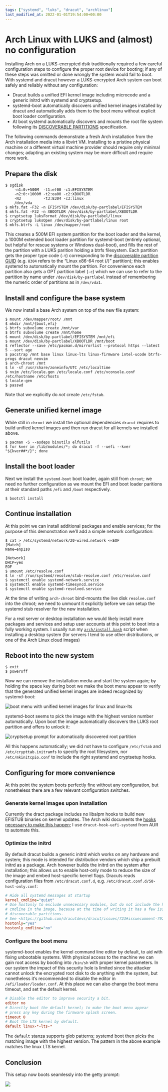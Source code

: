 ```yaml
---
tags: ["systemd", "luks", "dracut", "archlinux"]
last_modified_at: 2022-01-01T19:54:00+00:00
---
```


# Arch Linux with LUKS and (almost) no configuration

Installing Arch on a LUKS-encrypted dsik traditionally required a few careful configuration steps to configure the proper root device for booting; if any of these steps was omitted or done wrongly the system would fail to boot. With systemd and dracut however a LUKS-encrypted Arch system can boot safely and reliably without any configuration:

* Dracut builds a unified EFI kernel image including microcode and a generic initrd with systemd and cryptsetup.
* systemd-boot automatically discovers unified kernel images installed by dracut and automatically adds them to the boot menu without explicit boot loader configuration.
* At boot systemd automatically discovers and mounts the root file system following its [DISCOVERABLE PARTITIONS](https://systemd.io/DISCOVERABLE_PARTITIONS/) specification.

The following commands demonstrate a fresh Arch installation from the Arch installation media into a libvirt VM. Installing to a pristine physical machine or a different virtual machine provider should require only minimal changes; adapting an existing system may be more difficult and require more work.

<!--more-->

## Prepare the disk

```console
$ sgdisk
    -n1:0:+500M  -t1:ef00 -c1:EFISYSTEM
    -n2:0:+1000M -t2:ea00 -c2:XBOOTLDR
    -N3          -t3:8304 -c3:linux
    /dev/vda
$ mkfs.fat -F32 -n EFISYSTEM /dev/disk/by-partlabel/EFISYSTEM
$ mkfs.fat -F32 -n XBOOTLDR /dev/disk/by-partlabel/XBOOTLDR
$ cryptsetup luksFormat /dev/disk/by-partlabel/linux
$ cryptsetup luksOpen /dev/disk/by-partlabel/linux root
$ mkfs.btrfs -L linux /dev/mapper/root
```

This creates a 500M EFI system partition for the boot loader and the kernel, a 1000M extended boot loader partition for systemd-boot (entirely optional, but helpful for rescue systems or Windows dual-boot), and fills the rest of the partition with a LUKS parition holding a btrfs filesystem. Each partition gets the proper type code (`-t`) corresponding to the [discoverable partition GUID](https://systemd.io/DISCOVERABLE_PARTITIONS/) (e.g. `8304` refers to the “Linux x86-64 root (/)” partition); this enables systemd to automatically mount the partition. For convenience each partition also gets a GPT partition label (`-c`) which we can use to refer to the partition by name under `/dev/disk/by-partlabel` instead of remembering the numeric order of partitions as in `/dev/vda1`.

## Install and configure the base system

We now install a base Arch system on top of the new file system:

```console
$ mount /dev/mapper/root/ /mnt
$ mkdir /mnt/{boot,efi}
$ btrfs subvolume create /mnt/var
$ btrfs subvolume create /mnt/home
$ mount /dev/disk/by-partlabel/EFISYSTEM /mnt/efi
$ mount /dev/disk/by-partlabel/XBOOTLDR /mnt/boot
$ reflector --save /etc/pacman.d/mirrorlist --protocol https --latest 5 --sort age
$ pacstrap /mnt base linux linux-lts linux-firmware intel-ucode btrfs-progs dracut neovim
$ arch-chroot /mnt
$ ln -sf /usr/share/zoneinfo/UTC /etc/localtime
$ nvim /etc/locale.gen /etc/locale.conf /etc/vconsole.conf /etc/hostname /etc/hosts
$ locale-gen
$ passwd
```

Note that we explicitly do _not_ create `/etc/fstab`.

## Generate unified kernel image

While still in `chroot` we install the optional dependencies `dracut` requires to build unified kernel images and then run dracut for all kernels we installed above.

```console
$ pacman -S --asdeps binutils elfutils
$ for kver in /lib/modules/*; do dracut -f --uefi --kver "${kver##*/}"; done
```

## Install the boot loader

Next we install the `systemd-boot` boot loader, again still from `chroot`; we need no further configuration as we mount the EFI and boot loader paritions at their standard paths `/efi` and `/boot` respectively.

```console
$ bootctl install
```

## Continue installation

At this point we can install additional packages and enable services; for the purpose of this demonstration we’ll add a simple network configuration:

```console
$ cat > /etc/systemd/network/20-wired.network <<EOF
[Match]
Name=enp1s0

[Network]
DHCP=yes
EOF
$ umount /etc/resolve.conf
$ ln -sf /run/systemd/resolve/stub-resolve.conf /etc/resolve.conf
$ systemctl enable systemd-network.service
$ systemctl enable systemd-timesyncd.service
$ systemctl enable systemd-resolved.service
```

At the time of writing `arch-chroot` bind-mounts the live disk `resolve.conf` into the chroot; we need to unmount it explicitly before we can setup the systemd stub resolver for the new installation.

For a real server or desktop installation we would likely install more packages and services and setup user accounts at this point to boot into a fully working system. I usually run my [`arch/install.bash`](https://github.com/lunaryorn/dotfiles/blob/f40ea05cd64dc90ba5ed1824eeca2ee4c657f11b/arch/install.bash) script when installing a desktop system (for servers I tend to use other distributions, or one of the Arch Linux cloud images)

## Reboot into the new system

```console
$ exit
$ poweroff
```

Now we can remove the installation media and start the system again; by holding the space key during boot we make the boot menu appear to verify that the generated unified kernel images are indeed recognized by systemd-boot:

![boot menu with unified kernel images for linux and linux-lts](../images/boot-menu-uki.png)

systemd-boot seems to pick the image with the highest version number automatically. Upon boot the image automatically discovers the LUKS root partition and offers to unlock it:

![cryptsetup prompt for automatically discovered root partition](../images/auto-discovered-luks-partition.png)

All this happens automatically; we did not have to configure `/etc/fstab` and `/etc/crypttab.initramfs` to specify the root filesystem, nor `/etc/mkinitcpio.conf` to include the right systemd and cryptsetup hooks.

## Configuring for more convenience

At this point the system boots perfectly fine without any configuration, but nonetheless there are a few relevant configuration switches.

### Generate kernel images upon installation

Currently the dract package includes no libalpm hooks to build new EFISTUB binaries on kernel updates. The Arch wiki documents the [hooks necessary to make this happen](https://wiki.archlinux.org/index.php/Dracut#Generate_a_new_initramfs_on_kernel_upgrade); I use `dracut-hook-uefi-systemd` from AUR to automate this.

### Optimize the initrd

By default dracut builds a generic initrd which works on any hardware and system; this mode is intended for distribution vendors which ship a prebuilt initrd as a package. Arch however builds the initrd on the system after installation; this allows us to enable host-only mode to reduce the size of the image and embed host-specific kernel flags. Dracuts reads configuration files from `/etc/dracut.conf.d`, e.g. `/etc/dracut.conf.d/50-host-only.conf`:

```ini
# Hide all systemd messages at startup
kernel_cmdline="quiet"
# Use hostonly to exclude unnecessary modules, but do not include the hostonly
# cmdline in the image, because at the time of writing it has a few issues with
# discoverable partitions.
# See <https://github.com/dracutdevs/dracut/issues/723#issuecomment-792248568>
hostonly="yes"
hostonly_cmdline="no"
```

### Configure the boot menu

systemd-boot enables the kernel command line editor by default, to aid with fixing unbootable systems. With physical access to the machine we can gain root access by booting into `/bin/sh` with proper kernel parameters. In our system the impact of this security hole is limited since the attacker cannot unlock the encrypted root disk to do anything with the system, but nonetheless it’s recommended to disable the editor in `/efi/loader/loader.conf`. At this place we can also change the boot menu timeout, and set the default kernel.

```ini
# Disable the editor to improve security a bit.
editor no
# Directly boot the default kernel; to make the boot menu appear
# press any key during the firmware splash screen.
timeout 0
# Boot the LTS kernel by default.
default linux-*-lts-*
```

The `default` stanza supports glob patterns; systemd boot then picks the matching image with the highest version. The pattern in the above example matches the linux LTS kernel.

## Conclusion

This setup now boots seamlessly into the getty prompt:

![](../images/auto-discovered-boot.wepb)
